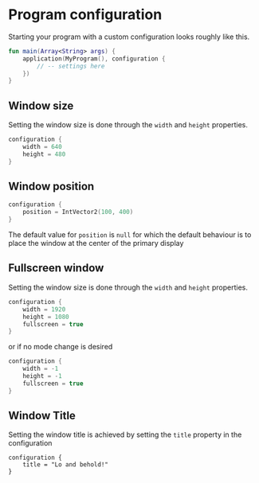 # Program configuration

Starting your program with a custom configuration looks roughly like this.

```kotlin
fun main(Array<String> args) {
    application(MyProgram(), configuration {
        // -- settings here
    })
}
```

## Window size

Setting the window size is done through the `width` and `height` properties.

```kotlin
configuration {
    width = 640
    height = 480
}
```

## Window position

```kotlin
configuration {
    position = IntVector2(100, 400)
}
```

The default value for `position` is `null` for which the default behaviour is to place the window at the center of the primary display

## Fullscreen window

Setting the window size is done through the `width` and `height` properties.

```kotlin
configuration {
    width = 1920
    height = 1080
    fullscreen = true
}
```

or if no mode change is desired

```kotlin
configuration {
    width = -1
    height = -1
    fullscreen = true
}
```


## Window Title

Setting the window title is achieved by setting the `title` property in the configuration
```
configuration {
    title = "Lo and behold!"
}